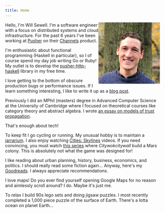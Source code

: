 ```yaml
---
title: Home
---
```


<img width="200x" height="200px" style="float: right;" src="/images/me.png">

Hello, I'm Will Sewell. I'm a software engineer with a focus on
distributed systems and cloud infrastructure. For the past 6 years I've
been working at [Pusher](https://pusher.com/) on their
[Channels](https://pusher.com/channels) product.

I'm enthusiastic about functional programming (Haskell in particular),
so I of course spend my day job writing Go or Ruby! My outlet is to
develop the
[pusher-http-haskell](https://github.com/WillSewell/pusher-http-haskell)
library in my free time.

I love getting to the bottom of obscure production bugs or performance
issues. If I learn something interesting, I like to write it up as a
[blog post](blog.html).

Previously I did an MPhil (masters) degree in Advanced Computer Science
at the University of Cambridge where I focused on theoretical courses
like category theory and abstract algebra. I wrote [an essay on models
of trust
propagation](https://www.dropbox.com/s/rxg2fiqzj6zlj01/essay.pdf).

That's enough about tech!

To keep fit I go cycling or running. My unusual hobby is to maintain a
[jarrarium](https://www.reddit.com/r/Jarrariums/). I also enjoy watching
[Cities: Skylines](https://www.citiesskylines.com/) videos. If you need
convincing, you must watch [this
series](https://www.youtube.com/watch?v=mO7waxG-KMU&list=PLkBlOw_hzgdfL6Gqw0l9P1TYKn_WIgrd-)
where _Citywokcitywall_ build a Mars colony. This is absolutely not what
the game was designed for!

I like reading about urban planning, history, business, economics, and
politics. I should really read some fiction again... Anyway, here's my
[Goodreads](https://www.goodreads.com/user/show/18736447-william). I
always appreciate recommendations.

I love maps! Do you ever find yourself opening Google Maps for no reason
and aimlessly scroll around? I do. Maybe it's just me.

To relax I build 90s lego sets and doing jigsaw puzzles. I most recently
completed a 1,000 piece puzzle of the surface of Earth. There's a lotta
ocean on planet Earth...
